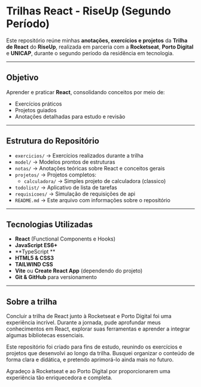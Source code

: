 # Trilhas React - RiseUp (Segundo Período)

Este repositório reúne minhas **anotações, exercícios e projetos** da **Trilha de React** do **RiseUp**, realizada em parceria com a **Rocketseat**, **Porto Digital** e **UNICAP**, durante o segundo período da residência em tecnologia.

---

##  Objetivo

Aprender e praticar **React**, consolidando conceitos por meio de:

- Exercícios práticos
- Projetos guiados
- Anotações detalhadas para estudo e revisão

---
##  Estrutura do Repositório
- `exercicios/` → Exercícios realizados durante a trilha
- `model/` → Modelos prontos de estruturas
- `notas/` → Anotações teóricas sobre React e conceitos gerais
- `projetos/` → Projetos completos:
  - `calculadora/` → Simples projeto de calculadora (classico)
- `todolist/` → Aplicativo de lista de tarefas
- `requisicoes/` → Simulação de requisições de api
- `README.md` → Este arquivo com informações sobre o repositório

---

##  Tecnologias Utilizadas

- **React** (Functional Components e Hooks)
- **JavaScript ES6+**
- **TypeScript **
- **HTML5 & CSS3**
- **TAILWIND CSS**
- **Vite** ou **Create React App** (dependendo do projeto)
- **Git & GitHub** para versionamento

---
## Sobre a trilha
Concluir a trilha de React junto à Rocketseat e Porto Digital foi uma experiência incrível. Durante a jornada, pude aprofundar meus conhecimentos em React, explorar suas ferramentas e aprender a integrar algumas bibliotecas essenciais.

Este repositório foi criado para fins de estudo, reunindo os exercícios e projetos que desenvolvi ao longo da trilha. Busquei organizar o conteúdo de forma clara e didática, e pretendo aprimorá-lo ainda mais no futuro.

Agradeço à Rocketseat e ao Porto Digital por proporcionarem uma experiência tão enriquecedora e completa.
